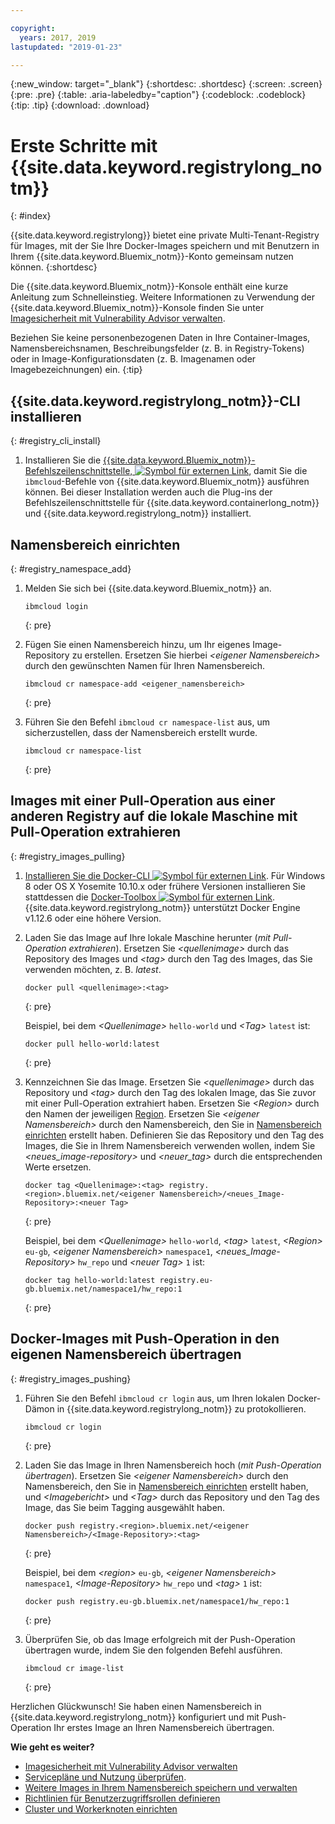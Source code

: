 ```yaml
---

copyright:
  years: 2017, 2019
lastupdated: "2019-01-23"

---
```


{:new_window: target="_blank"}
{:shortdesc: .shortdesc}
{:screen: .screen}
{:pre: .pre}
{:table: .aria-labeledby="caption"}
{:codeblock: .codeblock}
{:tip: .tip}
{:download: .download}

# Erste Schritte mit {{site.data.keyword.registrylong_notm}}
{: #index}

{{site.data.keyword.registrylong}} bietet eine private Multi-Tenant-Registry für Images, mit der Sie Ihre Docker-Images speichern und mit Benutzern in Ihrem {{site.data.keyword.Bluemix_notm}}-Konto gemeinsam nutzen können.
{:shortdesc}

Die {{site.data.keyword.Bluemix_notm}}-Konsole enthält eine kurze Anleitung zum Schnelleinstieg. Weitere Informationen zu Verwendung der {{site.data.keyword.Bluemix_notm}}-Konsole finden Sie unter [Imagesicherheit mit Vulnerability Advisor verwalten](/docs/services/va/va_index.html).

Beziehen Sie keine personenbezogenen Daten in Ihre Container-Images, Namensbereichsnamen, Beschreibungsfelder (z. B. in Registry-Tokens) oder in Image-Konfigurationsdaten (z. B. Imagenamen oder Imagebezeichnungen) ein.
{:tip}

## {{site.data.keyword.registrylong_notm}}-CLI installieren
{: #registry_cli_install}

1. Installieren Sie die [{{site.data.keyword.Bluemix_notm}}-Befehlszeilenschnittstelle, ![Symbol für externen Link](../../icons/launch-glyph.svg "Symbol für externen Link")](http://clis.ng.bluemix.net/ui/home.html), damit Sie die `ibmcloud`-Befehle von {{site.data.keyword.Bluemix_notm}} ausführen können. Bei dieser Installation werden auch die Plug-ins der Befehlszeilenschnittstelle für {{site.data.keyword.containerlong_notm}} und {{site.data.keyword.registrylong_notm}} installiert. 

## Namensbereich einrichten
{: #registry_namespace_add}

1. Melden Sie sich bei {{site.data.keyword.Bluemix_notm}} an.

   ```
   ibmcloud login
   ```
   {: pre}

2. Fügen Sie einen Namensbereich hinzu, um Ihr eigenes Image-Repository zu erstellen. Ersetzen Sie hierbei _&lt;eigener Namensbereich&gt;_ durch den gewünschten Namen für Ihren Namensbereich.

   ```
   ibmcloud cr namespace-add <eigener_namensbereich>
   ```
   {: pre}

3. Führen Sie den Befehl `ibmcloud cr namespace-list` aus, um sicherzustellen, dass der Namensbereich erstellt wurde.

   ```
   ibmcloud cr namespace-list
   ```
   {: pre}

## Images mit einer Pull-Operation aus einer anderen Registry auf die lokale Maschine mit Pull-Operation extrahieren
{: #registry_images_pulling}

1. [Installieren Sie die Docker-CLI ![Symbol für externen Link](../../icons/launch-glyph.svg "Symbol für externen Link")](https://www.docker.com/community-edition#/download). Für Windows 8 oder OS X Yosemite 10.10.x oder frühere Versionen installieren Sie stattdessen die [Docker-Toolbox ![Symbol für externen Link](../../icons/launch-glyph.svg "Symbol für externen Link")](https://docs.docker.com/toolbox/). {{site.data.keyword.registrylong_notm}} unterstützt Docker Engine v1.12.6 oder eine höhere Version. 

2. Laden Sie das Image auf Ihre lokale Maschine herunter (_mit Pull-Operation extrahieren_). Ersetzen Sie _&lt;quellenimage&gt;_ durch das Repository des Images und _&lt;tag&gt;_ durch den Tag des Images, das Sie verwenden möchten, z. B. _latest_.

   ```
   docker pull <quellenimage>:<tag>
   ```
   {: pre}

   Beispiel, bei dem _&lt;Quellenimage&gt;_ `hello-world` und _&lt;Tag&gt;_ `latest` ist:

   ```
   docker pull hello-world:latest
   ```
   {: pre}

3. Kennzeichnen Sie das Image. Ersetzen Sie _&lt;quellenimage&gt;_ durch das Repository und _&lt;tag&gt;_ durch den Tag des lokalen Image, das Sie zuvor mit einer Pull-Operation extrahiert haben. Ersetzen Sie _&lt;Region&gt;_ durch den Namen der jeweiligen [Region](/docs/services/Registry/registry_overview.html#registry_regions). Ersetzen Sie _&lt;eigener Namensbereich&gt;_ durch den Namensbereich, den Sie in [Namensbereich einrichten](/docs/services/Registry/index.html#registry_namespace_add) erstellt haben. Definieren Sie das Repository und den Tag des Images, die Sie in Ihrem Namensbereich verwenden wollen, indem Sie _&lt;neues_image-repository&gt;_ und _&lt;neuer_tag&gt;_ durch die entsprechenden Werte ersetzen.

   ```
   docker tag <Quellenimage>:<tag> registry.<region>.bluemix.net/<eigener Namensbereich>/<neues_Image-Repository>:<neuer Tag>
   ```
   {: pre}

   Beispiel, bei dem _&lt;Quellenimage&gt;_ `hello-world`, _&lt;tag&gt;_ `latest`, _&lt;Region&gt;_ `eu-gb`, _&lt;eigener Namensbereich&gt;_ `namespace1`, _&lt;neues_Image-Repository&gt;_ `hw_repo` und _&lt;neuer Tag&gt;_ `1` ist:

   ```
   docker tag hello-world:latest registry.eu-gb.bluemix.net/namespace1/hw_repo:1
   ```
   {: pre}

## Docker-Images mit Push-Operation in den eigenen Namensbereich übertragen
{: #registry_images_pushing}

1. Führen Sie den Befehl `ibmcloud cr login` aus, um Ihren lokalen Docker-Dämon in {{site.data.keyword.registrylong_notm}} zu protokollieren.

   ```
   ibmcloud cr login
   ```
   {: pre}

2. Laden Sie das Image in Ihren Namensbereich hoch (_mit Push-Operation übertragen_). Ersetzen Sie _&lt;eigener Namensbereich&gt;_ durch den Namensbereich,  den Sie in [Namensbereich einrichten](/docs/services/Registry/index.html#registry_namespace_add) erstellt haben, und _&lt;Imagebericht&gt;_ und _&lt;Tag&gt;_ durch das Repository und den Tag des Image, das Sie beim Tagging ausgewählt haben.

   ```
   docker push registry.<region>.bluemix.net/<eigener Namensbereich>/<Image-Repository>:<tag>
   ```
   {: pre}

   Beispiel, bei dem _&lt;region&gt;_ `eu-gb`, _&lt;eigener Namensbereich&gt;_ `namespace1`, _&lt;Image-Repository&gt;_ `hw_repo` und _&lt;tag&gt;_ `1` ist:

   ```
   docker push registry.eu-gb.bluemix.net/namespace1/hw_repo:1
   ```
   {: pre}

3. Überprüfen Sie, ob das Image erfolgreich mit der Push-Operation übertragen wurde, indem Sie den folgenden Befehl ausführen.

   ```
   ibmcloud cr image-list
   ```
   {: pre}

Herzlichen Glückwunsch! Sie haben einen Namensbereich in {{site.data.keyword.registrylong_notm}} konfiguriert und mit Push-Operation Ihr erstes Image an Ihren Namensbereich übertragen.

**Wie geht es weiter?**

- [Imagesicherheit mit Vulnerability Advisor verwalten](/docs/services/va/va_index.html)
- [Servicepläne und Nutzung überprüfen](/docs/services/Registry/registry_overview.html#registry_plans).
- [Weitere Images in Ihrem Namensbereich speichern und verwalten](/docs/services/Registry/registry_images_.html)
- [Richtlinien für Benutzerzugriffsrollen definieren](/docs/services/Registry/registry_users.html#user)
- [Cluster und Workerknoten einrichten](/docs/containers/cs_clusters.html#clusters)

